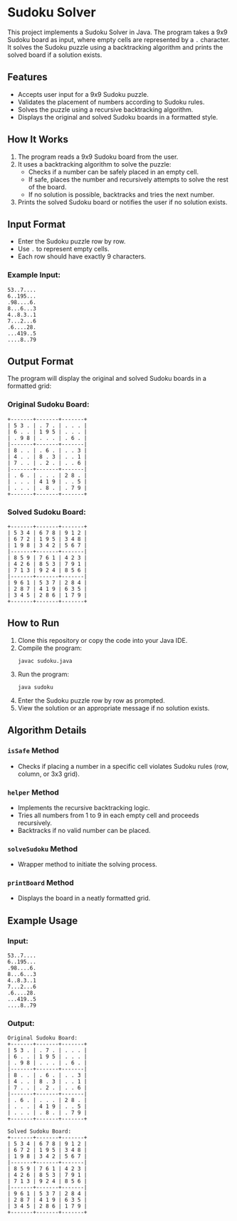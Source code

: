 
# Sudoku Solver

This project implements a Sudoku Solver in Java. The program takes a 9x9 Sudoku board as input, where empty cells are represented by a `.` character. It solves the Sudoku puzzle using a backtracking algorithm and prints the solved board if a solution exists.

## Features

- Accepts user input for a 9x9 Sudoku puzzle.
- Validates the placement of numbers according to Sudoku rules.
- Solves the puzzle using a recursive backtracking algorithm.
- Displays the original and solved Sudoku boards in a formatted style.

## How It Works

1. The program reads a 9x9 Sudoku board from the user.
2. It uses a backtracking algorithm to solve the puzzle:
   - Checks if a number can be safely placed in an empty cell.
   - If safe, places the number and recursively attempts to solve the rest of the board.
   - If no solution is possible, backtracks and tries the next number.
3. Prints the solved Sudoku board or notifies the user if no solution exists.

## Input Format

- Enter the Sudoku puzzle row by row.
- Use `.` to represent empty cells.
- Each row should have exactly 9 characters.

### Example Input:
```
53..7....
6..195...
.98....6.
8...6...3
4..8.3..1
7...2...6
.6....28.
...419..5
....8..79
```

## Output Format

The program will display the original and solved Sudoku boards in a formatted grid:

### Original Sudoku Board:
```
+-------+-------+-------+
| 5 3 . | . 7 . | . . . |
| 6 . . | 1 9 5 | . . . |
| . 9 8 | . . . | . 6 . |
|-------+-------+-------|
| 8 . . | . 6 . | . . 3 |
| 4 . . | 8 . 3 | . . 1 |
| 7 . . | . 2 . | . . 6 |
|-------+-------+-------|
| . 6 . | . . . | 2 8 . |
| . . . | 4 1 9 | . . 5 |
| . . . | . 8 . | . 7 9 |
+-------+-------+-------+
```

### Solved Sudoku Board:
```
+-------+-------+-------+
| 5 3 4 | 6 7 8 | 9 1 2 |
| 6 7 2 | 1 9 5 | 3 4 8 |
| 1 9 8 | 3 4 2 | 5 6 7 |
|-------+-------+-------|
| 8 5 9 | 7 6 1 | 4 2 3 |
| 4 2 6 | 8 5 3 | 7 9 1 |
| 7 1 3 | 9 2 4 | 8 5 6 |
|-------+-------+-------|
| 9 6 1 | 5 3 7 | 2 8 4 |
| 2 8 7 | 4 1 9 | 6 3 5 |
| 3 4 5 | 2 8 6 | 1 7 9 |
+-------+-------+-------+
```

## How to Run

1. Clone this repository or copy the code into your Java IDE.
2. Compile the program:
   ```
   javac sudoku.java
   ```
3. Run the program:
   ```
   java sudoku
   ```
4. Enter the Sudoku puzzle row by row as prompted.
5. View the solution or an appropriate message if no solution exists.

## Algorithm Details

### `isSafe` Method
- Checks if placing a number in a specific cell violates Sudoku rules (row, column, or 3x3 grid).

### `helper` Method
- Implements the recursive backtracking logic.
- Tries all numbers from 1 to 9 in each empty cell and proceeds recursively.
- Backtracks if no valid number can be placed.

### `solveSudoku` Method
- Wrapper method to initiate the solving process.

### `printBoard` Method
- Displays the board in a neatly formatted grid.

## Example Usage

### Input:
```
53..7....
6..195...
.98....6.
8...6...3
4..8.3..1
7...2...6
.6....28.
...419..5
....8..79
```

### Output:
```
Original Sudoku Board:
+-------+-------+-------+
| 5 3 . | . 7 . | . . . |
| 6 . . | 1 9 5 | . . . |
| . 9 8 | . . . | . 6 . |
|-------+-------+-------|
| 8 . . | . 6 . | . . 3 |
| 4 . . | 8 . 3 | . . 1 |
| 7 . . | . 2 . | . . 6 |
|-------+-------+-------|
| . 6 . | . . . | 2 8 . |
| . . . | 4 1 9 | . . 5 |
| . . . | . 8 . | . 7 9 |
+-------+-------+-------+

Solved Sudoku Board:
+-------+-------+-------+
| 5 3 4 | 6 7 8 | 9 1 2 |
| 6 7 2 | 1 9 5 | 3 4 8 |
| 1 9 8 | 3 4 2 | 5 6 7 |
|-------+-------+-------|
| 8 5 9 | 7 6 1 | 4 2 3 |
| 4 2 6 | 8 5 3 | 7 9 1 |
| 7 1 3 | 9 2 4 | 8 5 6 |
|-------+-------+-------|
| 9 6 1 | 5 3 7 | 2 8 4 |
| 2 8 7 | 4 1 9 | 6 3 5 |
| 3 4 5 | 2 8 6 | 1 7 9 |
+-------+-------+-------+
```

